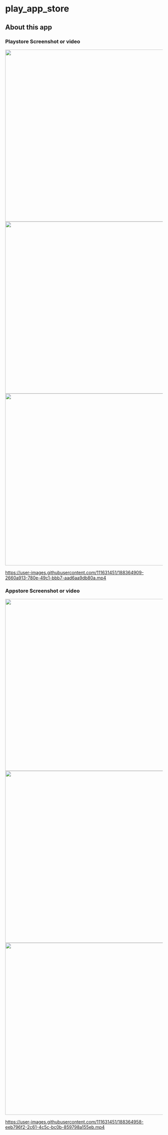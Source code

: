 # play_app_store

## About this app

### Playstore Screenshot or video 
<img src="https://user-images.githubusercontent.com/111631451/190562360-b06f3658-285d-4f9c-a02b-e64d6d39a6d4.png" style="height:550px"/><img src="https://user-images.githubusercontent.com/111631451/190562437-b5a2924f-7640-4e03-b494-be088071c9ad.png" style="height:550px"/><img src="https://user-images.githubusercontent.com/111631451/190562489-7cb81a5e-1c1d-4755-8852-0e03082fbc0d.png" style="height:550px"/>

https://user-images.githubusercontent.com/111631451/188364909-2660a913-780e-49c1-bbb7-aad6aa9db80a.mp4

### Appstore Screenshot or video 
<img src="https://user-images.githubusercontent.com/111631451/190561374-dead9d0b-7717-45d5-8bed-2bc56ec36111.png" style="height:550px"/><img src="https://user-images.githubusercontent.com/111631451/190562229-f1485e4e-e000-43e1-b519-7ac4249e0ec6.png" style="height:550px"/><img src="https://user-images.githubusercontent.com/111631451/190561517-aa92c049-e7a2-4cef-9047-4b84ea8155aa.png" style="height:550px"/>

https://user-images.githubusercontent.com/111631451/188364958-eeb796f2-2c61-4c5c-bc0b-859798a155eb.mp4
